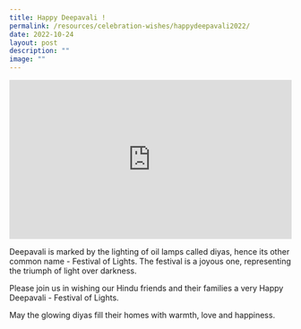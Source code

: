 ```yaml
---
title: Happy Deepavali !
permalink: /resources/celebration-wishes/happydeepavali2022/
date: 2022-10-24
layout: post
description: ""
image: ""
---
```

<iframe allow="autoplay; clipboard-write; encrypted-media; picture-in-picture; web-share" allowfullscreen="true" frameborder="0" scrolling="no" style="border:none;overflow:hidden;aspect-ratio: 16 / 9; width: 100%; height: auto" src="https://www.facebook.com/plugins/video.php?height=314&amp;href=https%3A%2F%2Fwww.facebook.com%2Falpshealthcaresupplychain%2Fvideos%2F571259204768239%2F&amp;show_text=false&amp;width=560&amp;t=0"></iframe>

Deepavali is marked by the lighting of oil lamps called diyas, hence its other common name -&nbsp;Festival of Lights. The festival is a joyous one, representing the triumph of light over darkness.

Please join us in wishing our Hindu friends and their families a very Happy Deepavali - Festival of Lights.

May the glowing diyas fill their homes with warmth, love and happiness.